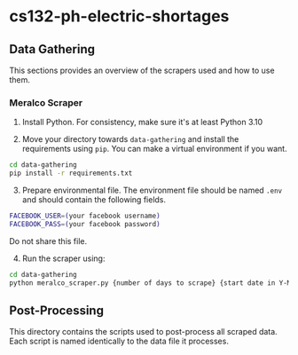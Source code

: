 # cs132-ph-electric-shortages

## Data Gathering

This sections provides an overview of the scrapers used and how to use them.

### Meralco Scraper

1. Install Python. For consistency, make sure it's at least Python 3.10

2. Move your directory towards `data-gathering` and install the requirements using `pip`. You can make a virtual environment if you want.

```bash
cd data-gathering
pip install -r requirements.txt
```

3. Prepare environmental file. The environment file should be named `.env` and should contain the following fields.

```sh
FACEBOOK_USER=(your facebook username)
FACEBOOK_PASS=(your facebook password)
```

Do not share this file.

4. Run the scraper using:

```bash
cd data-gathering
python meralco_scraper.py {number of days to scrape} {start date in Y-M-D format}
```

## Post-Processing

This directory contains the scripts used to post-process all scraped data. Each script is named identically to the data file it processes.
